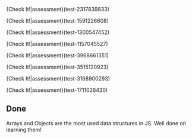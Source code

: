 {Check It!|assessment}(test-2317839833)

{Check It!|assessment}(test-1591226608)

{Check It!|assessment}(test-1300547452)

{Check It!|assessment}(test-1157045527)

{Check It!|assessment}(test-3968661351)

{Check It!|assessment}(test-3515120923)

{Check It!|assessment}(test-3168900293)

{Check It!|assessment}(test-1711026430)

## Done

Arrays and Objects are the most used data structures in JS. Well done on learning them!

